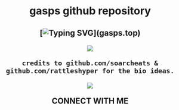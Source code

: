 <h1 align="center">
gasps github repository

  
<h2 align="center">
    
[![Typing SVG](https://readme-typing-svg.herokuapp.com?duration=3000&center=true&width=450&lines=gasps.top;gasps.xyz;gasps.lol;gasps.win;)](gasps.top)


<p align='center'><a href="#"><img height=auto width=auto src="https://discord.c99.nl/widget/theme-4/950217321253859350.png" height="1000px"/></a></p>
    
    credits to github.com/soarcheats & github.com/rattleshyper for the bio ideas.
  
  <a href = "https://discord.gg/m6b8Pw4NR8"><img src="https://github.com/RattlesHyper/RattlesHyper/assets/60119170/28102eeb-cc51-4913-9e9d-67fa556f0791"/></a>

  CONNECT WITH ME
